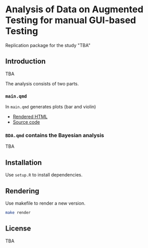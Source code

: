 # Analysis of Data on Augmented Testing for manual GUI-based Testing

Replication package for the study "TBA"

## Introduction

TBA

The analysis consists of two parts.

### `main.qmd`

In `main.qmd` generates plots (bar and violin)

- [Rendered HTML](https://andreas-bauer.github.io/AT-study/main.html)
- [Source code](src/main.qmd)

### `BDA.qmd` contains the Bayesian analysis

TBA

## Installation

Use `setup.R` to install dependencies.

## Rendering

Use makefile to render a new version.

```sh
make render
```

## License

TBA
